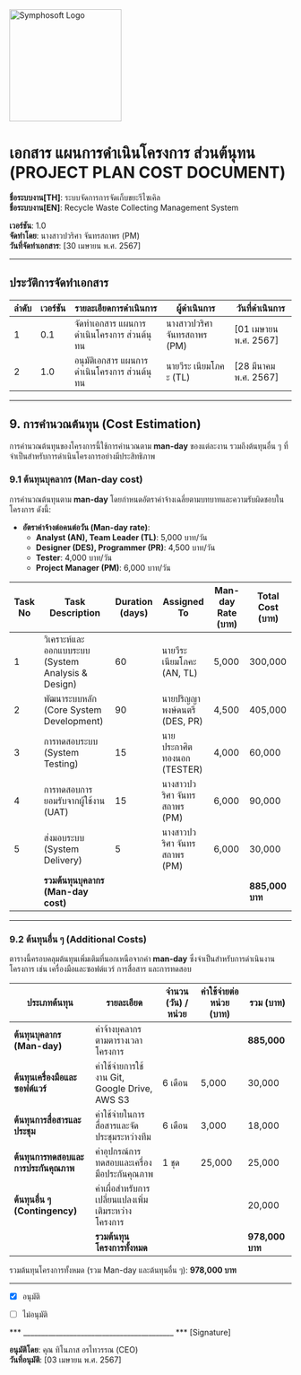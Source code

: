 <img src="https://www.symphosoft.com/logo/symphosoftLogo.png" alt="Symphosoft Logo" width="200"/>

# เอกสาร แผนการดำเนินโครงการ ส่วนต้นุทน (PROJECT PLAN COST DOCUMENT)  
  
  
**ชื่อระบบงาน[TH]**: ระบบจัดการการจัดเก็บขยะรีไซเคิล  
**ชื่อระบบงาน[EN]**: Recycle Waste Collecting Management System  
  
    
**เวอร์ชัน**: 1.0  
**จัดทำโดย**: นางสาวปวริศา จันทรสถาพร (PM)  
**วันที่จัดทำเอกสาร**: [30 เมษายน พ.ศ. 2567]  

---

## ประวัติการจัดทำเอกสาร

| ลำดับ | เวอร์ชัน | รายละเอียดการดำเนินการ                 | ผู้ดำเนินการ | วันที่ดำเนินการ |
|-------|----------|-----------------------------------------|--------------|-----------------|
| 1     | 0.1      | จัดทำเอกสาร แผนการดำเนินโครงการ ส่วนต้นุทน       | นางสาวปวริศา จันทรสถาพร (PM) | [01 เมษายน พ.ศ. 2567]        |
| 2     | 1.0      | อนุมัติเอกสาร แผนการดำเนินโครงการ ส่วนต้นุทน    | นายวีระ เนียมโภคะ (TL) | [28 มีนาคม พ.ศ. 2567]          |  

---

## 9. การคำนวณต้นทุน (Cost Estimation)

การคำนวณต้นทุนของโครงการนี้ใช้การคำนวณตาม **man-day** ของแต่ละงาน รวมถึงต้นทุนอื่น ๆ ที่จำเป็นสำหรับการดำเนินโครงการอย่างมีประสิทธิภาพ

### 9.1 ต้นทุนบุคลากร (Man-day cost)

การคำนวณต้นทุนตาม **man-day** โดยกำหนดอัตราค่าจ้างเฉลี่ยตามบทบาทและความรับผิดชอบในโครงการ ดังนี้:

- **อัตราค่าจ้างต่อคนต่อวัน (Man-day rate)**:
  - **Analyst (AN), Team Leader (TL)**: 5,000 บาท/วัน
  - **Designer (DES), Programmer (PR)**: 4,500 บาท/วัน
  - **Tester**: 4,000 บาท/วัน
  - **Project Manager (PM)**: 6,000 บาท/วัน

| Task No | Task Description                                  | Duration (days) | Assigned To                          | Man-day Rate (บาท) | Total Cost (บาท) |
|---------|---------------------------------------------------|-----------------|--------------------------------------|---------------------|-------------------|
| 1       | วิเคราะห์และออกแบบระบบ (System Analysis & Design) | 60              | นายวีระ เนียมโภคะ (AN, TL)          | 5,000              | 300,000          |
| 2       | พัฒนาระบบหลัก (Core System Development)          | 90              | นายปริญญา พงษ์ดนตรี (DES, PR)       | 4,500              | 405,000          |
| 3       | การทดสอบระบบ (System Testing)                    | 15              | นายประกาศิต ทองนอก (TESTER)         | 4,000              | 60,000           |
| 4       | การทดสอบการยอมรับจากผู้ใช้งาน (UAT)             | 15              | นางสาวปวริศา จันทรสถาพร (PM)       | 6,000              | 90,000           |
| 5       | ส่งมอบระบบ (System Delivery)                     | 5               | นางสาวปวริศา จันทรสถาพร (PM)       | 6,000              | 30,000           |
|         | **รวมต้นทุนบุคลากร (Man-day cost)**             |                 |                                      |                     | **885,000 บาท**  |

---

### 9.2 ต้นทุนอื่น ๆ (Additional Costs)

ตารางนี้ครอบคลุมต้นทุนเพิ่มเติมที่นอกเหนือจากค่า **man-day** ซึ่งจำเป็นสำหรับการดำเนินงานโครงการ เช่น เครื่องมือและซอฟต์แวร์ การสื่อสาร และการทดสอบ

| ประเภทต้นทุน                            | รายละเอียด                                                      | จำนวน (วัน) / หน่วย | ค่าใช้จ่ายต่อหน่วย (บาท) | รวม (บาท)         |
|-----------------------------------------|-----------------------------------------------------------------|----------------------|--------------------------|--------------------|
| **ต้นทุนบุคลากร (Man-day)**            | ค่าจ้างบุคลากรตามตารางเวลาโครงการ                             |                      |                          | **885,000**       |
| **ต้นทุนเครื่องมือและซอฟต์แวร์**       | ค่าใช้จ่ายการใช้งาน Git, Google Drive, AWS S3                  | 6 เดือน               | 5,000                    | 30,000            |
| **ต้นทุนการสื่อสารและประชุม**          | ค่าใช้จ่ายในการสื่อสารและจัดประชุมระหว่างทีม                   | 6 เดือน               | 3,000                    | 18,000            |
| **ต้นทุนการทดสอบและการประกันคุณภาพ**  | ค่าอุปกรณ์การทดสอบและเครื่องมือประกันคุณภาพ                  | 1 ชุด                 | 25,000                   | 25,000            |
| **ต้นทุนอื่น ๆ (Contingency)**          | ค่าเผื่อสำหรับการเปลี่ยนแปลงเพิ่มเติมระหว่างโครงการ           |                      |                          | 20,000            |
|                                         | **รวมต้นทุนโครงการทั้งหมด**                                    |                      |                          | **978,000 บาท**   |

รวมต้นทุนโครงการทั้งหมด (รวม Man-day และต้นทุนอื่น ๆ): **978,000 บาท**

---




 - [x] อนุมัติ  
 - [ ] ไม่อนุมัติ  
    

      
*** __________________________________________ ***  [Signature]


**อนุมัติโดย**: คุณ ทิโนภาส อรไทวรรณ (CEO)  
**วันที่อนุมัติ**: [03 เมษายน พ.ศ. 2567]
